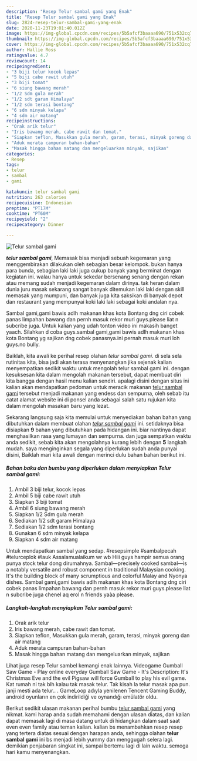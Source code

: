 ```yaml
---
description: "Resep Telur sambal gami yang Enak"
title: "Resep Telur sambal gami yang Enak"
slug: 2824-resep-telur-sambal-gami-yang-enak
date: 2020-11-23T19:01:40.012Z
image: https://img-global.cpcdn.com/recipes/5b5afcf3baaaa690/751x532cq70/telur-sambal-gami-foto-resep-utama.jpg
thumbnail: https://img-global.cpcdn.com/recipes/5b5afcf3baaaa690/751x532cq70/telur-sambal-gami-foto-resep-utama.jpg
cover: https://img-global.cpcdn.com/recipes/5b5afcf3baaaa690/751x532cq70/telur-sambal-gami-foto-resep-utama.jpg
author: Hallie Ross
ratingvalue: 4.7
reviewcount: 14
recipeingredient:
- "3 biji telur kocok lepas"
- "5 biji cabe rawit utuh"
- "3 biji tomat"
- "6 siung bawang merah"
- "1/2 Sdm gula merah"
- "1/2 sdt garam Himalaya"
- "1/2 sdm terasi bontang"
- "6 sdm minyak kelapa"
- "4 sdm air matang"
recipeinstructions:
- "Orak arik telur"
- "Iris bawang merah, cabe rawit dan tomat."
- "Siapkan teflon, Masukkan gula merah, garam, terasi, minyak goreng dan air matang"
- "Aduk merata campuran bahan-bahan"
- "Masak hingga bahan matang dan mengeluarkan minyak, sajikan"
categories:
- Resep
tags:
- telur
- sambal
- gami

katakunci: telur sambal gami 
nutrition: 263 calories
recipecuisine: Indonesian
preptime: "PT17M"
cooktime: "PT60M"
recipeyield: "2"
recipecategory: Dinner

---
```



![Telur sambal gami](https://img-global.cpcdn.com/recipes/5b5afcf3baaaa690/751x532cq70/telur-sambal-gami-foto-resep-utama.jpg)

<b><i>telur sambal gami</i></b>, Memasak bisa menjadi sebuah kegemaran yang menggembirakan dilakukan oleh sebagian besar kelompok. bukan hanya para bunda, sebagian laki laki juga cukup banyak yang berminat dengan kegiatan ini. walau hanya untuk sekedar bersenang senang dengan rekan atau memang sudah menjadi kegemaran dalam dirinya. tak heran dalam dunia juru masak sekarang sangat banyak ditemukan laki laki dengan skill memasak yang mumpuni, dan banyak juga kita saksikan di banyak depot dan restaurant yang mempunyai koki laki laki sebagai koki andalan nya.

Sambal gami,gami bawis adlh makanan khas kota Bontang dng ciri cobek panas limpahan bawang dan pernh masuk rekor muri guys.please liat n subcribe juga. Untuk kalian yang udah tonton video ini makasih banget yaach. Silahkan d coba guys.sambal gami,gami bawis adlh makanan khas kota Bontang yg sajikan dng cobek panasnya.ini pernah masuk muri loh guys.no bully.

Baiklah, kita awali ke perihal resep olahan <i>telur sambal gami</i>. di sela sela rutinitas kita, bisa jadi akan terasa menyenangkan jika sejenak kalian menyempatkan sedikit waktu untuk mengolah telur sambal gami ini. dengan kesuksesan kita dalam mengolah makanan tersebut, dapat membuat diri kita bangga dengan hasil menu kalian sendiri. apalagi disini dengan situs ini kalian akan mendapatkan pedoman untuk meracik makanan <u>telur sambal gami</u> tersebut menjadi makanan yang endess dan sempurna, oleh sebab itu catat alamat website ini di ponsel anda sebagai salah satu rujukan kita dalam mengolah masakan baru yang lezat.


Sekarang langsung saja kita memulai untuk menyediakan bahan bahan yang dibutuhkan dalam membuat olahan <u><i>telur sambal gami</i></u> ini. setidaknya bisa disiapkan <b>9</b> bahan yang dibutuhkan pada hidangan ini. biar nantinya dapat menghasilkan rasa yang lumayan dan sempurna. dan juga sempatkan waktu anda sedikit, sebab kita akan mengolahnya kurang lebih dengan <b>5</b> langkah mudah. saya menginginkan segala yang diperlukan sudah anda punyai disini, Baiklah mari kita awali dengan merinci dulu bahan bahan berikut ini.

<!--inarticleads1-->

##### Bahan baku dan bumbu yang diperlukan dalam menyiapkan Telur sambal gami:

1. Ambil 3 biji telur, kocok lepas
1. Ambil 5 biji cabe rawit utuh
1. Siapkan 3 biji tomat
1. Ambil 6 siung bawang merah
1. Siapkan 1/2 Sdm gula merah
1. Sediakan 1/2 sdt garam Himalaya
1. Sediakan 1/2 sdm terasi bontang
1. Gunakan 6 sdm minyak kelapa
1. Siapkan 4 sdm air matang


Untuk mendapatkan sambal yang sedap. #resepsimple #sambalpecah #telurceplok #lauk Assalamualaikum wr wb Hiii guys hampir semua orang punya stock telur dong dirumahnya. Sambal—precisely cooked sambal—is a notably versatile and robust component in traditional Malaysian cooking. It&#39;s the building block of many scrumptious and colorful Malay and Nyonya dishes. Sambal gami,gami bawis adlh makanan khas kota Bontang dng ciri cobek panas limpahan bawang dan pernh masuk rekor muri guys.please liat n subcribe juga chenel aq erol n friends yaàa please. 

<!--inarticleads2-->

##### Langkah-langkah menyiapkan Telur sambal gami:

1. Orak arik telur
1. Iris bawang merah, cabe rawit dan tomat.
1. Siapkan teflon, Masukkan gula merah, garam, terasi, minyak goreng dan air matang
1. Aduk merata campuran bahan-bahan
1. Masak hingga bahan matang dan mengeluarkan minyak, sajikan


Lihat juga resep Telur sambel kemangi enak lainnya. Videogame Gumball Saw Game - Play online everyday Gumball Saw Game - It&#39;s Description: It&#39;s Christmas Eve and the evil Pigsaw will force Gumball to play his evil game. Kat rumah ni tak blh kalau tak masak telur. Tak kisah la telur masak apa pun. janji mesti ada telur.. . GameLoop adıyla yenilenen Tencent Gaming Buddy, android oyunların en çok indirildiği ve oynandığı emülatör oldu. 

Berikut sedikit ulasan makanan perihal bumbu <u>telur sambal gami</u> yang nikmat. kami harap anda sudah memahami dengan ulasan diatas, dan kalian dapat memasak lagi di masa datang untuk di hidangkan dalam saat saat even even family atau teman kalian. kalian bs menambahkan resep resep yang tertera diatas sesuai dengan harapan anda, sehingga olahan <b>telur sambal gami</b> ini bs menjadi lebih yummy dan menggugah selera lagi. demikian penjabaran singkat ini, sampai bertemu lagi di lain waktu. semoga hari kamu menyenangkan.
